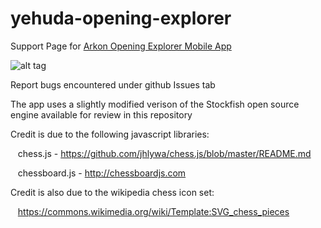 # yehuda-opening-explorer
Support Page for [Arkon Opening Explorer Mobile App](http://chessopeningsapp.com/)

![alt tag](https://chessopeningsappdotcom.files.wordpress.com/2016/03/scotch1_iphone5s_silver_portrait.png?w=700)

Report bugs encountered under github Issues tab

The app uses a slightly modified verison of the Stockfish open source engine available for review in this repository

Credit is due to the following javascript libraries:

&nbsp;&nbsp;&nbsp;chess.js - https://github.com/jhlywa/chess.js/blob/master/README.md

&nbsp;&nbsp;&nbsp;chessboard.js - http://chessboardjs.com

Credit is also due to the wikipedia chess icon set:

&nbsp;&nbsp;&nbsp;https://commons.wikimedia.org/wiki/Template:SVG_chess_pieces
